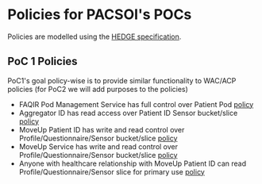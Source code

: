 # Policies for PACSOI's POCs

Policies are modelled using the [HEDGE specification](https://w3id.org/hedge).

## PoC 1 Policies

PoC1's goal policy-wise is to provide similar functionality to WAC/ACP policies (for PoC2 we will add purposes to the policies) 

- FAQIR Pod Management Service has full control over Patient Pod [policy](/PoC1/policy-22.ttl)
- Aggregator ID has read access over Patient ID Sensor bucket/slice [policy](/PoC1/policy-23.ttl)
- MoveUp Patient ID has write and read control over Profile/Questionnaire/Sensor bucket/slice [policy](/PoC1/policy-24.ttl)
- MoveUp Service has write and read control over Profile/Questionnaire/Sensor bucket/slice [policy](/PoC1/policy-25.ttl)
- Anyone with healthcare relationship with MoveUp Patient ID can read Profile/Questionnaire/Sensor slice for primary use [policy](/PoC1/policy-26.ttl)